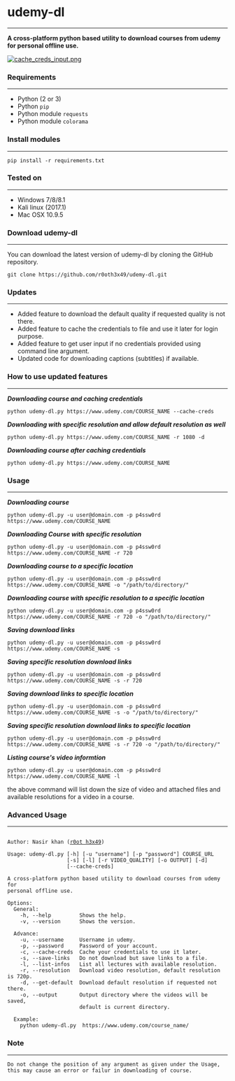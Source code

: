 # udemy-dl
-----------
**A cross-platform python based utility to download courses from udemy for personal offline use.**

[![cache_creds_input.png](https://s28.postimg.org/jjd4vy10t/cache_creds_input.png)](https://postimg.org/image/uvpqdq9pl/)

### Requirements
----------------

- Python (2 or 3)
- Python `pip`
- Python module `requests`
- Python module `colorama`

### Install modules
-------------------

	pip install -r requirements.txt
	
### Tested on
--------------

- Windows 7/8/8.1
- Kali linux (2017.1)
- Mac OSX 10.9.5

	 
### Download udemy-dl
----------------------

You can download the latest version of udemy-dl by cloning the GitHub repository.

	git clone https://github.com/r0oth3x49/udemy-dl.git
	
	
### Updates
------------
- Added feature to download the default quality if requested quality is not there.
- Added feature to cache the credentials to file and use it later for login purpose.
- Added feature to get user input if no credentials provided using command line argument.
- Updated code for downloading captions (subtitles) if available.


### How to use updated features
--------------------------------

***Downloading course and caching credentials***

	python udemy-dl.py https://www.udemy.com/COURSE_NAME --cache-creds

***Downloading with specific resolution and allow default resolution as well***

	python udemy-dl.py https://www.udemy.com/COURSE_NAME -r 1080 -d
	
***Downloading course after caching credentials***

	python udemy-dl.py https://www.udemy.com/COURSE_NAME


### Usage
---------

***Downloading course***

	python udemy-dl.py -u user@domain.com -p p4ssw0rd https://www.udemy.com/COURSE_NAME
	
***Downloading Course with specific resolution***

	python udemy-dl.py -u user@domain.com -p p4ssw0rd https://www.udemy.com/COURSE_NAME -r 720
	
***Downloading course to a specific location***

	python udemy-dl.py -u user@domain.com -p p4ssw0rd https://www.udemy.com/COURSE_NAME -o "/path/to/directory/"
	
***Downloading course with specific resolution to a specific location***

	python udemy-dl.py -u user@domain.com -p p4ssw0rd https://www.udemy.com/COURSE_NAME -r 720 -o "/path/to/directory/"

***Saving download links***

	python udemy-dl.py -u user@domain.com -p p4ssw0rd https://www.udemy.com/COURSE_NAME -s

***Saving specific resolution download links***

	python udemy-dl.py -u user@domain.com -p p4ssw0rd https://www.udemy.com/COURSE_NAME -s -r 720

***Saving download links to specific location***
	
	python udemy-dl.py -u user@domain.com -p p4ssw0rd https://www.udemy.com/COURSE_NAME -s -o "/path/to/directory/"
	
***Saving specific resolution download links to specific location***

	python udemy-dl.py -u user@domain.com -p p4ssw0rd https://www.udemy.com/COURSE_NAME -s -r 720 -o "/path/to/directory/"

***Listing course's video informtion***

	python udemy-dl.py -u user@domain.com -p p4ssw0rd https://www.udemy.com/COURSE_NAME -l
the above command will list down the size of video and attached files and available resolutions for a video in a course.

### Advanced Usage
------------------

<pre><code>
Author: Nasir khan (<a href="http://r0oth3x49.herokuapp.com/">r0ot h3x49</a>)

Usage: udemy-dl.py [-h] [-u "username"] [-p "password"] COURSE_URL
                   [-s] [-l] [-r VIDEO_QUALITY] [-o OUTPUT] [-d]
                   [--cache-creds]

A cross-platform python based utility to download courses from udemy for
personal offline use.

Options:
  General:
    -h, --help         Shows the help.
    -v, --version      Shows the version.

  Advance:
    -u, --username     Username in udemy.
    -p, --password     Password of your account.
    -c, --cache-creds  Cache your credentials to use it later.
    -s, --save-links   Do not download but save links to a file.
    -l, --list-infos   List all lectures with available resolution.
    -r, --resolution   Download video resolution, default resolution is 720p.
    -d, --get-default  Download default resolution if requested not there.
    -o, --output       Output directory where the videos will be saved,
                       default is current directory.
  
  Example:
	python udemy-dl.py  https://www.udemy.com/course_name/
</code></pre>


### Note
--------- 
<pre><code>Do not change the position of any argument as given under the Usage, this may cause an error or failur in downloading of course.</code></pre>
